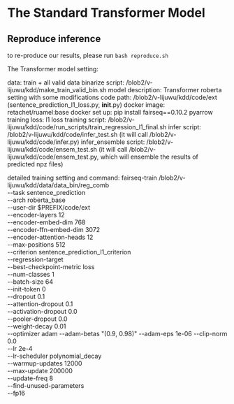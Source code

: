 # The Standard Transformer Model

## Reproduce inference 
to re-produce our results, please run `bash reproduce.sh`


The Transformer model setting:

data: train + all valid
data binarize script: /blob2/v-lijuwu/kdd/make_train_valid_bin.sh
model description: Transformer roberta setting with some modifications
code path: /blob2/v-lijuwu/kdd/code/ext (sentence_prediction_l1_loss.py, __init__.py)
docker image: retachet/ruamel:base
docker set up: pip install fairseq==0.10.2 pyarrow
training loss: l1 loss
training script: /blob2/v-lijuwu/kdd/code/run_scripts/train_regression_l1_final.sh
infer script: /blob2/v-lijuwu/kdd/code/infer_test.sh (it will call /blob2/v-lijuwu/kdd/code/infer.py)
infer_ensemble script: /blob2/v-lijuwu/kdd/code/ensem_test.sh (it will call /blob2/v-lijuwu/kdd/code/ensem_test.py, which will ensemble the results of predicted npz files)

detailed training setting and command:
fairseq-train /blob2/v-lijuwu/kdd/data/data_bin/reg_comb \
    --task sentence_prediction \
    --arch roberta_base \
    --user-dir $PREFIX/code/ext \
    --encoder-layers 12 \
    --encoder-embed-dim 768 \
    --encoder-ffn-embed-dim 3072 \
    --encoder-attention-heads 12 \
    --max-positions 512 \
    --criterion sentence_prediction_l1_criterion \
    --regression-target \
    --best-checkpoint-metric loss \
    --num-classes 1 \
    --batch-size 64 \
    --init-token 0 \
    --dropout 0.1 \
    --attention-dropout 0.1 \
    --activation-dropout 0.0 \
    --pooler-dropout 0.0 \
    --weight-decay 0.01 \
    --optimizer adam --adam-betas "(0.9, 0.98)" --adam-eps 1e-06 --clip-norm 0.0 \
    --lr 2e-4 \
    --lr-scheduler polynomial_decay \
    --warmup-updates 12000 \
    --max-update 200000 \
    --update-freq 8 \
    --find-unused-parameters \
    --fp16
